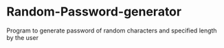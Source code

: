 # Random-Password-generator
Program to generate password of random characters and specified length by the user
